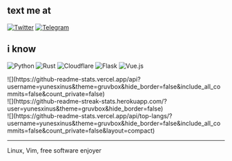 
## text me at
[![Twitter](https://img.shields.io/badge/Twitter-%231DA1F2.svg?logo=Twitter&logoColor=white)](https://twitter.com/straightdozari) 
[![Telegram](https://img.shields.io/badge/Telegram-%231DA1F2.svg?logo=Telegram&logoColor=white)](https://t.me/straightdozari) 

## i know
![Python](https://img.shields.io/badge/python-3670A0?style=flat&logo=python&logoColor=ffdd54) ![Rust](https://img.shields.io/badge/rust-%23000000.svg?style=flat&logo=rust&logoColor=white) ![Cloudflare](https://img.shields.io/badge/Cloudflare-F38020?style=flat&logo=Cloudflare&logoColor=white) ![Flask](https://img.shields.io/badge/flask-%23000.svg?style=flat&logo=flask&logoColor=white) ![Vue.js](https://img.shields.io/badge/vuejs-%2335495e.svg?style=flat&logo=vuedotjs&logoColor=%234FC08D)

<githubstats>
![](https://github-readme-stats.vercel.app/api?username=yunesxinus&theme=gruvbox&hide_border=false&include_all_commits=false&count_private=false)<br/>
![](https://github-readme-streak-stats.herokuapp.com/?user=yunesxinus&theme=gruvbox&hide_border=false)<br/>
![](https://github-readme-stats.vercel.app/api/top-langs/?username=yunesxinus&theme=gruvbox&hide_border=false&include_all_commits=false&count_private=false&layout=compact)
</githubstats>

---

Linux, Vim, free software enjoyer
